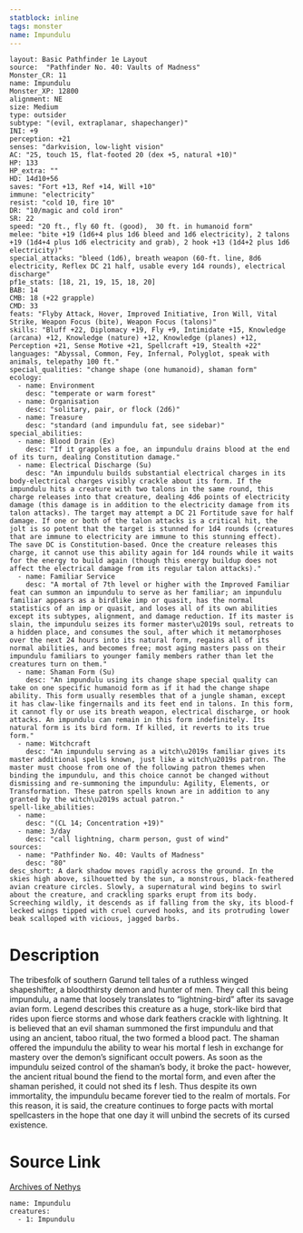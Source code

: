 ```yaml
---
statblock: inline
tags: monster
name: Impundulu
---
```

```statblock
layout: Basic Pathfinder 1e Layout
source:  "Pathfinder No. 40: Vaults of Madness"
Monster_CR: 11
name: Impundulu
Monster_XP: 12800
alignment: NE
size: Medium
type: outsider
subtype: "(evil, extraplanar, shapechanger)"
INI: +9
perception: +21
senses: "darkvision, low-light vision"
AC: "25, touch 15, flat-footed 20 (dex +5, natural +10)"
HP: 133
HP_extra: ""
HD: 14d10+56
saves: "Fort +13, Ref +14, Will +10"
immune: "electricity"
resist: "cold 10, fire 10"
DR: "10/magic and cold iron"
SR: 22
speed: "20 ft., fly 60 ft. (good),  30 ft. in humanoid form"
melee: "bite +19 (1d6+4 plus 1d6 bleed and 1d6 electricity), 2 talons +19 (1d4+4 plus 1d6 electricity and grab), 2 hook +13 (1d4+2 plus 1d6 electricity)"
special_attacks: "bleed (1d6), breath weapon (60-ft. line, 8d6 electricity, Reflex DC 21 half, usable every 1d4 rounds), electrical discharge"
pf1e_stats: [18, 21, 19, 15, 18, 20]
BAB: 14
CMB: 18 (+22 grapple)
CMD: 33
feats: "Flyby Attack, Hover, Improved Initiative, Iron Will, Vital Strike, Weapon Focus (bite), Weapon Focus (talons)"
skills: "Bluff +22, Diplomacy +19, Fly +9, Intimidate +15, Knowledge (arcana) +12, Knowledge (nature) +12, Knowledge (planes) +12, Perception +21, Sense Motive +21, Spellcraft +19, Stealth +22"
languages: "Abyssal, Common, Fey, Infernal, Polyglot, speak with animals, telepathy 100 ft."
special_qualities: "change shape (one humanoid), shaman form"
ecology:
  - name: Environment
    desc: "temperate or warm forest"
  - name: Organisation
    desc: "solitary, pair, or flock (2d6)"
  - name: Treasure
    desc: "standard (and impundulu fat, see sidebar)"
special_abilities:
  - name: Blood Drain (Ex)
    desc: "If it grapples a foe, an impundulu drains blood at the end of its turn, dealing Constitution damage."
  - name: Electrical Discharge (Su)
    desc: "An impundulu builds substantial electrical charges in its body-electrical charges visibly crackle about its form. If the impundulu hits a creature with two talons in the same round, this charge releases into that creature, dealing 4d6 points of electricity damage (this damage is in addition to the electricity damage from its talon attacks). The target may attempt a DC 21 Fortitude save for half damage. If one or both of the talon attacks is a critical hit, the jolt is so potent that the target is stunned for 1d4 rounds (creatures that are immune to electricity are immune to this stunning effect). The save DC is Constitution-based. Once the creature releases this charge, it cannot use this ability again for 1d4 rounds while it waits for the energy to build again (though this energy buildup does not affect the electrical damage from its regular talon attacks)."
  - name: Familiar Service
    desc: "A mortal of 7th level or higher with the Improved Familiar feat can summon an impundulu to serve as her familiar; an impundulu familiar appears as a birdlike imp or quasit, has the normal statistics of an imp or quasit, and loses all of its own abilities except its subtypes, alignment, and damage reduction. If its master is slain, the impundulu seizes its former master\u2019s soul, retreats to a hidden place, and consumes the soul, after which it metamorphoses over the next 24 hours into its natural form, regains all of its normal abilities, and becomes free; most aging masters pass on their impundulu familiars to younger family members rather than let the creatures turn on them."
  - name: Shaman Form (Su)
    desc: "An impundulu using its change shape special quality can take on one specific humanoid form as if it had the change shape ability. This form usually resembles that of a jungle shaman, except it has claw-like fingernails and its feet end in talons. In this form, it cannot fly or use its breath weapon, electrical discharge, or hook attacks. An impundulu can remain in this form indefinitely. Its natural form is its bird form. If killed, it reverts to its true form."
  - name: Witchcraft
    desc: "An impundulu serving as a witch\u2019s familiar gives its master additional spells known, just like a witch\u2019s patron. The master must choose from one of the following patron themes when binding the impundulu, and this choice cannot be changed without dismissing and re-summoning the impundulu: Agility, Elements, or Transformation. These patron spells known are in addition to any granted by the witch\u2019s actual patron."
spell-like_abilities:
  - name:
    desc: "(CL 14; Concentration +19)"
  - name: 3/day
    desc: "call lightning, charm person, gust of wind"
sources:
  - name: "Pathfinder No. 40: Vaults of Madness"
    desc: "80"
desc_short: A dark shadow moves rapidly across the ground. In the skies high above, silhouetted by the sun, a monstrous, black-feathered avian creature circles. Slowly, a supernatural wind begins to swirl about the creature, and crackling sparks erupt from its body. Screeching wildly, it descends as if falling from the sky, its blood-f lecked wings tipped with cruel curved hooks, and its protruding lower beak scalloped with vicious, jagged barbs.
```
# Description
The tribesfolk of southern Garund tell tales of a ruthless winged shapeshifter, a bloodthirsty demon and hunter of men. They call this being impundulu, a name that loosely translates to “lightning-bird” after its savage avian form. Legend describes this creature as a huge, stork-like bird that rides upon fierce storms and whose dark feathers crackle with lightning. It is believed that an evil shaman summoned the first impundulu and that using an ancient, taboo ritual, the two formed a blood pact. The shaman offered the impundulu the ability to wear his mortal f lesh in exchange for mastery over the demon’s significant occult powers. As soon as the impundulu seized control of the shaman’s body, it broke the pact- however, the ancient ritual bound the fiend to the mortal form, and even after the shaman perished, it could not shed its f lesh. Thus despite its own immortality, the impundulu became forever tied to the realm of mortals. For this reason, it is said, the creature continues to forge pacts with mortal spellcasters in the hope that one day it will unbind the secrets of its cursed existence.
# Source Link
[Archives of Nethys](https://aonprd.com/MonsterDisplay.aspx?ItemName=Impundulu)
```encounter-table
name: Impundulu
creatures:
  - 1: Impundulu
```

